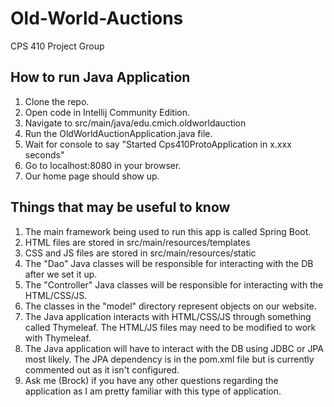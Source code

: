 # Old-World-Auctions
CPS 410 Project Group

## How to run Java Application
1. Clone the repo.
2. Open code in Intellij Community Edition.
3. Navigate to src/main/java/edu.cmich.oldworldauction
4. Run the OldWorldAuctionApplication.java file.
5. Wait for console to say "Started Cps410ProtoApplication in x.xxx seconds"
6. Go to localhost:8080 in your browser.
7. Our home page should show up.

## Things that may be useful to know
1. The main framework being used to run this app is called Spring Boot.
2. HTML files are stored in src/main/resources/templates
2. CSS and JS files are stored in src/main/resources/static
3. The "Dao" Java classes will be responsible for interacting with the DB after we set it up.
4. The "Controller" Java classes will be responsible for interacting with the HTML/CSS/JS.
5. The classes in the "model" directory represent objects on our website.
6. The Java application interacts with HTML/CSS/JS through something called Thymeleaf. The HTML/JS files may need to be modified to work with Thymeleaf.
7. The Java application will have to interact with the DB using JDBC or JPA most likely. The JPA dependency is in the pom.xml file but is currently commented out as it isn't configured.
8. Ask me (Brock) if you have any other questions regarding the application as I am pretty familiar with this type of application.
